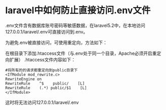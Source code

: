 # laravel中如何防止直接访问.env文件



.env文件含有数据库账号密码等敏感数据，在laravel5.2中，在本地访问127.0.0.1/laravel/.env可直接访问到.env。

为避免.env被直接访问，可使用重定向，方法如下：

在根目录下添加.htaccess文件（与.env处于同一个目录，Apache必须开启重定向扩展）
.htaccess文件内容如下：

```
#将所有的的请求都重定向到public目录下
<IfModule mod_rewrite.c>
RewriteEngine on
RewriteRule    ^$    public/    [L]
RewriteRule    (.*) public/$1    [L]
</IfModule>
```

这时将无法访问127.0.0.1/laravel/.env